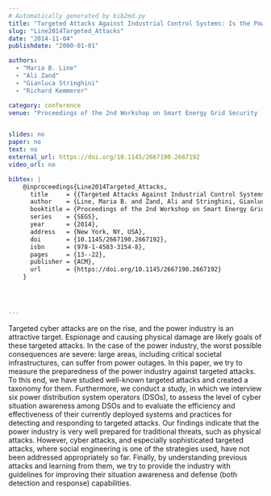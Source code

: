 ```yaml
---
# Automatically generated by bib2md.py
title: "Targeted Attacks Against Industrial Control Systems: Is the Power Industry Prepared?"
slug: "Line2014Targeted_Attacks"
date: "2014-11-04"
publishdate: "2000-01-01"

authors:
  - "Maria B. Line"
  - "Ali Zand"
  - "Gianluca Stringhini"
  - "Richard Kemmerer"

category: conference
venue: "Proceedings of the 2nd Workshop on Smart Energy Grid Security (SEGS)"


slides: no
paper: no
text: no
external_url: https://doi.org/10.1145/2667190.2667192
video_url: no

bibtex: |
    @inproceedings{Line2014Targeted_Attacks,
      title     = {{Targeted Attacks Against Industrial Control Systems: Is the Power Industry Prepared?}},
      author    = {Line, Maria B. and Zand, Ali and Stringhini, Gianluca and Kemmerer, Richard},
      booktitle = {Proceedings of the 2nd Workshop on Smart Energy Grid Security},
      series    = {SEGS},
      year      = {2014},
      address   = {New York, NY, USA},
      doi       = {10.1145/2667190.2667192},
      isbn      = {978-1-4503-3154-8},
      pages     = {13--22},
      publisher = {ACM},
      url       = {https://doi.org/10.1145/2667190.2667192}
    }




---
```


Targeted cyber attacks are on the rise, and the power industry is an attractive target. Espionage and causing physical damage are likely goals of these targeted attacks. In the case of the power industry, the worst possible consequences are severe: large areas, including critical societal infrastructures, can suffer from power outages. In this paper, we try to measure the preparedness of the power industry against targeted attacks. To this end, we have studied well-known targeted attacks and created a taxonomy for them. Furthermore, we conduct a study, in which we interview six power distribution system operators (DSOs), to assess the level of cyber situation awareness among DSOs and to evaluate the efficiency and effectiveness of their currently deployed systems and practices for detecting and responding to targeted attacks. Our findings indicate that the power industry is very well prepared for traditional threats, such as physical attacks. However, cyber attacks, and especially sophisticated targeted attacks, where social engineering is one of the strategies used, have not been addressed appropriately so far. Finally, by understanding previous attacks and learning from them, we try to provide the industry with guidelines for improving their situation awareness and defense (both detection and response) capabilities.